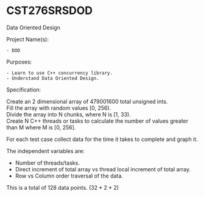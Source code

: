# CST276SRSDOD
Data Oriented Design

Project Name(s):  

    - DOD

Purposes:  

    - Learn to use C++ concurrency library.  
    - Understand Data Oriented Design.  

Specification:  

Create an 2 dimensional array of 479001600 total unsigned ints.  
Fill the array with random values \[0, 256).  
Divide the array into N chunks, where N is \[1, 33).  
Create N C++ threads or tasks to calculate the number of values greater than M where M is \[0, 256].  

For each test case collect data for the time it takes to complete and graph it. 

The independent variables are:  
- Number of threads/tasks.  
- Direct increment of total array vs thread local increment of total array.  
- Row vs Column order traversal of the data.  

This is a total of 128 data points. (32 * 2 * 2)

###
